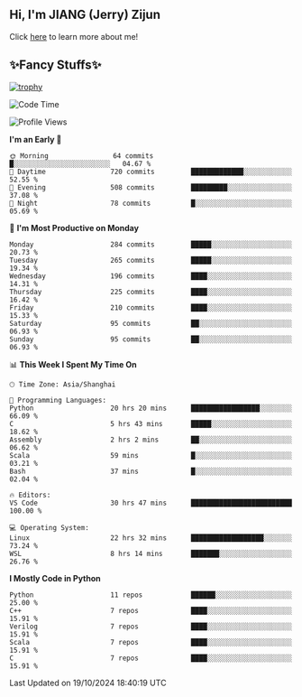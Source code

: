 ## Hi, I'm JIANG (Jerry) Zijun

Click [here](https://jzjerry.github.io/about/) to learn more about me!

## ✨Fancy Stuffs✨
[![trophy](https://github-profile-trophy.vercel.app/?username=jzjerry&theme=onedark)](https://github.com/ryo-ma/github-profile-trophy)
<!--START_SECTION:waka-->
![Code Time](http://img.shields.io/badge/Code%20Time-768%20hrs%2027%20mins-blue)

![Profile Views](http://img.shields.io/badge/Profile%20Views-0-blue)

**I'm an Early 🐤** 

```text
🌞 Morning                64 commits          █░░░░░░░░░░░░░░░░░░░░░░░░   04.67 % 
🌆 Daytime                720 commits         █████████████░░░░░░░░░░░░   52.55 % 
🌃 Evening                508 commits         █████████░░░░░░░░░░░░░░░░   37.08 % 
🌙 Night                  78 commits          █░░░░░░░░░░░░░░░░░░░░░░░░   05.69 % 
```
📅 **I'm Most Productive on Monday** 

```text
Monday                   284 commits         █████░░░░░░░░░░░░░░░░░░░░   20.73 % 
Tuesday                  265 commits         █████░░░░░░░░░░░░░░░░░░░░   19.34 % 
Wednesday                196 commits         ████░░░░░░░░░░░░░░░░░░░░░   14.31 % 
Thursday                 225 commits         ████░░░░░░░░░░░░░░░░░░░░░   16.42 % 
Friday                   210 commits         ████░░░░░░░░░░░░░░░░░░░░░   15.33 % 
Saturday                 95 commits          ██░░░░░░░░░░░░░░░░░░░░░░░   06.93 % 
Sunday                   95 commits          ██░░░░░░░░░░░░░░░░░░░░░░░   06.93 % 
```


📊 **This Week I Spent My Time On** 

```text
🕑︎ Time Zone: Asia/Shanghai

💬 Programming Languages: 
Python                   20 hrs 20 mins      █████████████████░░░░░░░░   66.09 % 
C                        5 hrs 43 mins       █████░░░░░░░░░░░░░░░░░░░░   18.62 % 
Assembly                 2 hrs 2 mins        ██░░░░░░░░░░░░░░░░░░░░░░░   06.62 % 
Scala                    59 mins             █░░░░░░░░░░░░░░░░░░░░░░░░   03.21 % 
Bash                     37 mins             █░░░░░░░░░░░░░░░░░░░░░░░░   02.04 % 

🔥 Editors: 
VS Code                  30 hrs 47 mins      █████████████████████████   100.00 % 

💻 Operating System: 
Linux                    22 hrs 32 mins      ██████████████████░░░░░░░   73.24 % 
WSL                      8 hrs 14 mins       ███████░░░░░░░░░░░░░░░░░░   26.76 % 
```

**I Mostly Code in Python** 

```text
Python                   11 repos            ██████░░░░░░░░░░░░░░░░░░░   25.00 % 
C++                      7 repos             ████░░░░░░░░░░░░░░░░░░░░░   15.91 % 
Verilog                  7 repos             ████░░░░░░░░░░░░░░░░░░░░░   15.91 % 
Scala                    7 repos             ████░░░░░░░░░░░░░░░░░░░░░   15.91 % 
C                        7 repos             ████░░░░░░░░░░░░░░░░░░░░░   15.91 % 
```




 Last Updated on 19/10/2024 18:40:19 UTC
<!--END_SECTION:waka-->

